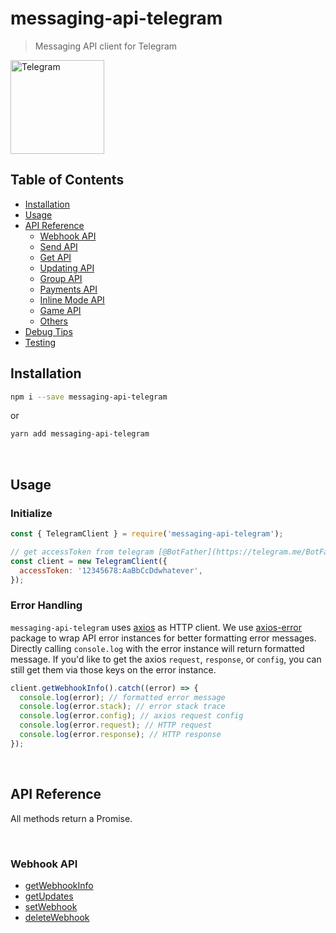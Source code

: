 # messaging-api-telegram

> Messaging API client for Telegram

<img src="https://telegram.org/img/t_logo.png" alt="Telegram" width="150" />

## Table of Contents

- [Installation](#installation)
- [Usage](#usage)
- [API Reference](#api-reference)
  - [Webhook API](#webhook-api)
  - [Send API](#send-api)
  - [Get API](#get-api)
  - [Updating API](#updating-api)
  - [Group API](#group-api)
  - [Payments API](#payments-api)
  - [Inline Mode API](#inline-mode-api)
  - [Game API](#game-api)
  - [Others](#others)
- [Debug Tips](#debug-tips)
- [Testing](#testing)

## Installation

```sh
npm i --save messaging-api-telegram
```

or

```sh
yarn add messaging-api-telegram
```

<br />

## Usage

### Initialize

```js
const { TelegramClient } = require('messaging-api-telegram');

// get accessToken from telegram [@BotFather](https://telegram.me/BotFather)
const client = new TelegramClient({
  accessToken: '12345678:AaBbCcDdwhatever',
});
```

### Error Handling

`messaging-api-telegram` uses [axios](https://github.com/axios/axios) as HTTP client. We use [axios-error](https://github.com/bottenderjs/messaging-apis/tree/master/packages/axios-error) package to wrap API error instances for better formatting error messages. Directly calling `console.log` with the error instance will return formatted message. If you'd like to get the axios `request`, `response`, or `config`, you can still get them via those keys on the error instance.

```js
client.getWebhookInfo().catch((error) => {
  console.log(error); // formatted error message
  console.log(error.stack); // error stack trace
  console.log(error.config); // axios request config
  console.log(error.request); // HTTP request
  console.log(error.response); // HTTP response
});
```

<br />

## API Reference

All methods return a Promise.

<br />

### Webhook API

- [getWebhookInfo](https://bottenderjs.github.io/messaging-apis/latest/classes/messaging_api_telegram.TelegramClient.html#getwebhookinfo)
- [getUpdates](https://bottenderjs.github.io/messaging-apis/latest/classes/messaging_api_telegram.TelegramClient.html#getupdates)
- [setWebhook](https://bottenderjs.github.io/messaging-apis/latest/classes/messaging_api_telegram.TelegramClient.html#setwebhook)
- [deleteWebhook](https://bottenderjs.github.io/messaging-apis/latest/classes/messaging_api_telegram.TelegramClient.html#deletewebhook)

<br />

